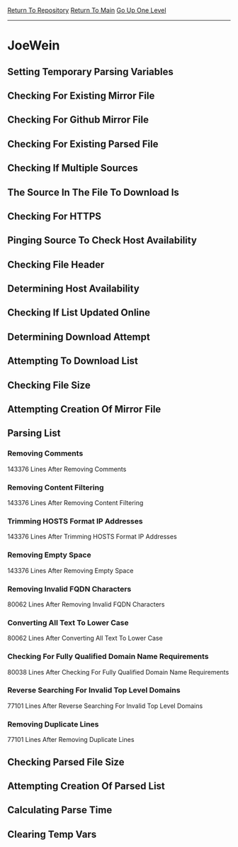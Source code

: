 [Return To Repository](https://github.com/deathbybandaid/piholeparser/)
[Return To Main](https://github.com/deathbybandaid/piholeparser/blob/master/RecentRunLogs/Mainlog.md)
[Go Up One Level](https://github.com/deathbybandaid/piholeparser/blob/master/RecentRunLogs/TopLevelScripts/30-Processing-External-Blacklists.md)
____________________________________
# JoeWein
## Setting Temporary Parsing Variables
## Checking For Existing Mirror File
## Checking For Github Mirror File
## Checking For Existing Parsed File
## Checking If Multiple Sources
## The Source In The File To Download Is
## Checking For HTTPS
## Pinging Source To Check Host Availability
## Checking File Header
## Determining Host Availability
## Checking If List Updated Online
## Determining Download Attempt
## Attempting To Download List
## Checking File Size
## Attempting Creation Of Mirror File
## Parsing List
### Removing Comments
143376 Lines After Removing Comments
### Removing Content Filtering
143376 Lines After Removing Content Filtering
### Trimming HOSTS Format IP Addresses
143376 Lines After Trimming HOSTS Format IP Addresses
### Removing Empty Space
143376 Lines After Removing Empty Space
### Removing Invalid FQDN Characters
80062 Lines After Removing Invalid FQDN Characters
### Converting All Text To Lower Case
80062 Lines After Converting All Text To Lower Case
### Checking For Fully Qualified Domain Name Requirements
80038 Lines After Checking For Fully Qualified Domain Name Requirements
### Reverse Searching For Invalid Top Level Domains
77101 Lines After Reverse Searching For Invalid Top Level Domains
### Removing Duplicate Lines
77101 Lines After Removing Duplicate Lines
## Checking Parsed File Size
## Attempting Creation Of Parsed List
## Calculating Parse Time
## Clearing Temp Vars
